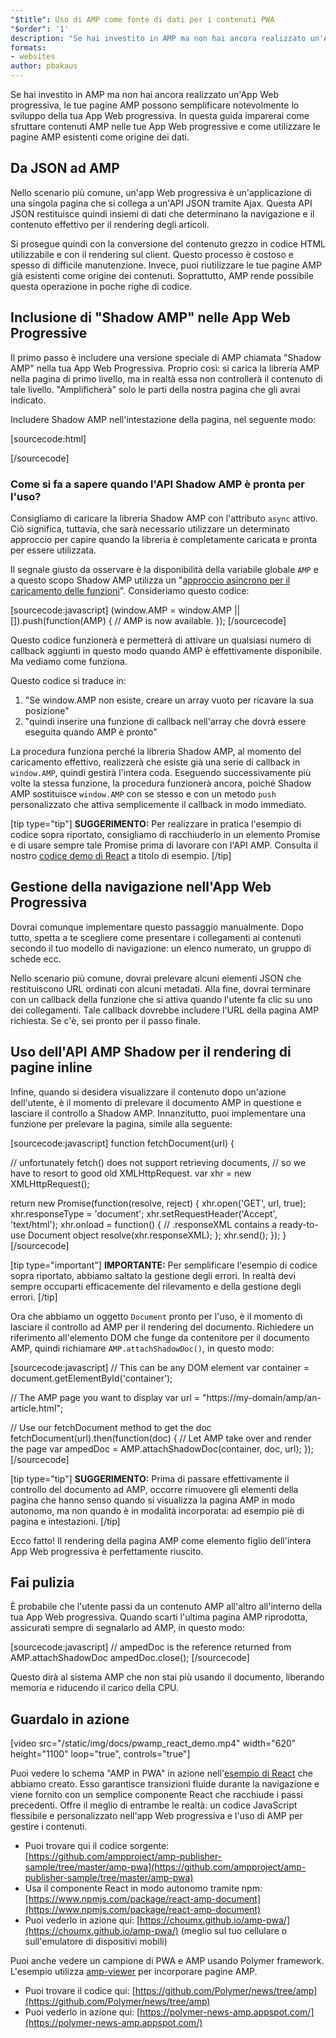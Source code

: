 ```yaml
---
"$title": Uso di AMP come fonte di dati per i contenuti PWA
"$order": '1'
description: "Se hai investito in AMP ma non hai ancora realizzato un'App Web progressiva, le tue pagine AMP possono semplificare notevolmente lo sviluppo della tua App Web progressiva."
formats:
- websites
author: pbakaus
---
```


Se hai investito in AMP ma non hai ancora realizzato un'App Web progressiva, le tue pagine AMP possono semplificare notevolmente lo sviluppo della tua App Web progressiva. In questa guida imparerai come sfruttare contenuti AMP nelle tue App Web progressive e come utilizzare le pagine AMP esistenti come origine dei dati.

## Da JSON ad AMP

Nello scenario più comune, un'app Web progressiva è un'applicazione di una singola pagina che si collega a un'API JSON tramite Ajax. Questa API JSON restituisce quindi insiemi di dati che determinano la navigazione e il contenuto effettivo per il rendering degli articoli.

Si prosegue quindi con la conversione del contenuto grezzo in codice HTML utilizzabile e con il rendering sul client. Questo processo è costoso e spesso di difficile manutenzione. Invece, puoi riutilizzare le tue pagine AMP già esistenti come origine dei contenuti. Soprattutto, AMP rende possibile questa operazione in poche righe di codice.

## Inclusione di "Shadow AMP" nelle App Web Progressive

Il primo passo è includere una versione speciale di AMP chiamata "Shadow AMP" nella tua App Web Progressiva. Proprio così: si carica la libreria AMP nella pagina di primo livello, ma in realtà essa non controllerà il contenuto di tale livello. "Amplificherà" solo le parti della nostra pagina che gli avrai indicato.

Includere Shadow AMP nell'intestazione della pagina, nel seguente modo:

[sourcecode:html]
<!-- Asynchronously load the AMP-with-Shadow-DOM runtime library. -->
<script async src="https://cdn.ampproject.org/shadow-v0.js"></script>
[/sourcecode]

### Come si fa a sapere quando l'API Shadow AMP è pronta per l'uso?

Consigliamo di caricare la libreria Shadow AMP con l'attributo `async` attivo. Ciò significa, tuttavia, che sarà necessario utilizzare un determinato approccio per capire quando la libreria è completamente caricata e pronta per essere utilizzata.

Il segnale giusto da osservare è la disponibilità della variabile globale `AMP` e a questo scopo Shadow AMP utilizza un "[approccio asincrono per il caricamento delle funzioni](http://mrcoles.com/blog/google-analytics-asynchronous-tracking-how-it-work/)". Consideriamo questo codice:

[sourcecode:javascript]
(window.AMP = window.AMP || []).push(function(AMP) {
  // AMP is now available.
});
[/sourcecode]

Questo codice funzionerà e permetterà di attivare un qualsiasi numero di callback aggiunti in questo modo quando AMP è effettivamente disponibile. Ma vediamo come funziona.

Questo codice si traduce in:

1. "Se window.AMP non esiste, creare un array vuoto per ricavare la sua posizione"
2. "quindi inserire una funzione di callback nell'array che dovrà essere eseguita quando AMP è pronto"

La procedura funziona perché la libreria Shadow AMP, al momento del caricamento effettivo, realizzerà che esiste già una serie di callback in `window.AMP`, quindi gestirà l'intera coda. Eseguendo successivamente più volte la stessa funzione, la procedura funzionerà ancora, poiché Shadow AMP sostituisce `window.AMP` con se stesso e con un metodo `push` personalizzato che attiva semplicemente il callback in modo immediato.

[tip type="tip"] **SUGGERIMENTO:** Per realizzare in pratica l'esempio di codice sopra riportato, consigliamo di racchiuderlo in un elemento Promise e di usare sempre tale Promise prima di lavorare con l'API AMP. Consulta il nostro [codice demo di React](https://github.com/ampproject/amp-publisher-sample/blob/master/amp-pwa/src/components/amp-document/amp-document.js#L20) a titolo di esempio. [/tip]

## Gestione della navigazione nell'App Web Progressiva

Dovrai comunque implementare questo passaggio manualmente. Dopo tutto, spetta a te scegliere come presentare i collegamenti ai contenuti secondo il tuo modello di navigazione: un elenco numerato, un gruppo di schede ecc.

Nello scenario più comune, dovrai prelevare alcuni elementi JSON che restituiscono URL ordinati con alcuni metadati. Alla fine, dovrai terminare con un callback della funzione che si attiva quando l'utente fa clic su uno dei collegamenti. Tale callback dovrebbe includere l'URL della pagina AMP richiesta. Se c'è, sei pronto per il passo finale.

## Uso dell'API AMP Shadow per il rendering di pagine inline

Infine, quando si desidera visualizzare il contenuto dopo un'azione dell'utente, è il momento di prelevare il documento AMP in questione e lasciare il controllo a Shadow AMP. Innanzitutto, puoi implementare una funzione per prelevare la pagina, simile alla seguente:

[sourcecode:javascript]
function fetchDocument(url) {

  // unfortunately fetch() does not support retrieving documents,
  // so we have to resort to good old XMLHttpRequest.
  var xhr = new XMLHttpRequest();

  return new Promise(function(resolve, reject) {
    xhr.open('GET', url, true);
    xhr.responseType = 'document';
    xhr.setRequestHeader('Accept', 'text/html');
    xhr.onload = function() {
      // .responseXML contains a ready-to-use Document object
      resolve(xhr.responseXML);
    };
    xhr.send();
  });
}
[/sourcecode]

[tip type="important"] **IMPORTANTE:** Per semplificare l'esempio di codice sopra riportato, abbiamo saltato la gestione degli errori. In realtà devi sempre occuparti efficacemente del rilevamento e della gestione degli errori. [/tip]

Ora che abbiamo un oggetto `Document` pronto per l'uso, è il momento di lasciare il controllo ad AMP per il rendering del documento. Richiedere un riferimento all'elemento DOM che funge da contenitore per il documento AMP, quindi richiamare `AMP.attachShadowDoc()`, in questo modo:

[sourcecode:javascript]
// This can be any DOM element
var container = document.getElementById('container');

// The AMP page you want to display
var url = "https://my-domain/amp/an-article.html";

// Use our fetchDocument method to get the doc
fetchDocument(url).then(function(doc) {
  // Let AMP take over and render the page
  var ampedDoc = AMP.attachShadowDoc(container, doc, url);
});
[/sourcecode]

[tip type="tip"] **SUGGERIMENTO:** Prima di passare effettivamente il controllo del documento ad AMP, occorre rimuovere gli elementi della pagina che hanno senso quando si visualizza la pagina AMP in modo autonomo, ma non quando è in modalità incorporata: ad esempio piè di pagina e intestazioni. [/tip]

Ecco fatto! Il rendering della pagina AMP come elemento figlio dell'intera App Web progressiva è perfettamente riuscito.

## Fai pulizia

È probabile che l'utente passi da un contenuto AMP all'altro all'interno della tua App Web progressiva. Quando scarti l'ultima pagina AMP riprodotta, assicurati sempre di segnalarlo ad AMP, in questo modo:

[sourcecode:javascript]
// ampedDoc is the reference returned from AMP.attachShadowDoc
ampedDoc.close();
[/sourcecode]

Questo dirà al sistema AMP che non stai più usando il documento, liberando memoria e riducendo il carico della CPU.

## Guardalo in azione

[video src="/static/img/docs/pwamp_react_demo.mp4" width="620" height="1100" loop="true", controls="true"]

Puoi vedere lo schema "AMP in PWA" in azione nell'[esempio di React](https://github.com/ampproject/amp-publisher-sample/tree/master/amp-pwa) che abbiamo creato. Esso garantisce transizioni fluide durante la navigazione e viene fornito con un semplice componente React che racchiude i passi precedenti. Offre il meglio di entrambe le realtà: un codice JavaScript flessibile e personalizzato nell'app Web progressiva e l'uso di AMP per gestire i contenuti.

- Puoi trovare qui il codice sorgente: [https://github.com/ampproject/amp-publisher-sample/tree/master/amp-pwa](https://github.com/ampproject/amp-publisher-sample/tree/master/amp-pwa)
- Usa il componente React in modo autonomo tramite npm: [https://www.npmjs.com/package/react-amp-document](https://www.npmjs.com/package/react-amp-document)
- Puoi vederlo in azione qui: [https://choumx.github.io/amp-pwa/](https://choumx.github.io/amp-pwa/) (meglio sul tuo cellulare o sull'emulatore di dispositivi mobili)

Puoi anche vedere un campione di PWA e AMP usando Polymer framework. L'esempio utilizza [amp-viewer](https://github.com/PolymerLabs/amp-viewer/) per incorporare pagine AMP.

- Puoi trovare il codice qui: [https://github.com/Polymer/news/tree/amp](https://github.com/Polymer/news/tree/amp)
- Puoi vederlo in azione qui: [https://polymer-news-amp.appspot.com/](https://polymer-news-amp.appspot.com/)
